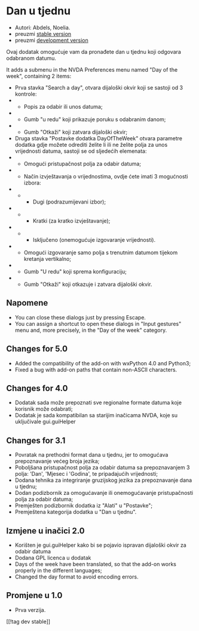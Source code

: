# Dan u tjednu #

*	 Autori: Abdels, Noelia.
*	 preuzmi [stable version][1]
*	 preuzmi [development version][2]

Ovaj dodatak omogućuje vam da pronađete dan u tjednu koji odgovara odabranom
datumu.

It adds a submenu in the NVDA Preferences menu named "Day of the week",
containing 2 items:


*	Prva stavka "Search a day", otvara dijaloški okvir koji se sastoji od 3 kontrole:
*	*	Popis za odabir ili unos datuma;
*	*	Gumb "u redu" koji prikazuje poruku s odabranim danom;
*	*	Gumb "Otkaži" koji zatvara dijaloški okvir;
*	Druga stavka "Postavke dodatka DayOfTheWeek" otvara parametre dodatka gdje možete odrediti želite li ili ne želite polja za unos vrijednosti datuma, sastoji se od sljedećih elemenata:
*	*	Omogući pristupačnost polja za odabir datuma;
*	*	Način izvještavanja o vrijednostima, ovdje ćete imati 3 mogućnosti izbora:
*	*	*	 Dugi (podrazumijevani izbor);
*	*	*	 Kratki (za kratko izvještavanje);
*	*	*	Isključeno (onemogućuje izgovaranje vrijednosti).
*	*	Omogući izgovaranje samo polja s trenutnim datumom tijekom kretanja vertikalno;
*	*	Gumb "U redu" koji sprema konfiguraciju;
*	*	 Gumb "Otkaži" koji otkazuje i zatvara dijaloški okvir.


## Napomene ##

*	 You can close these dialogs just by pressing Escape.
*	 You can assign a shortcut to open these dialogs in "Input gestures" menu
   and, more precisely, in the "Day of the week" category.

## Changes for 5.0 ##

*	 Added the compatibility of the add-on with wxPython 4.0 and Python3;
*	 Fixed a bug with add-on paths that contain non-ASCII characters.

## Changes for 4.0 ##

*	 Dodatak sada može prepoznati sve regionalne formate datuma koje korisnik
   može odabrati;
*	 Dodatak je sada kompatibilan sa starijim inačicama NVDA, koje su
   uključivale gui.guiHelper

## Changes for 3.1 ##

*	 Povratak na prethodni format dana u tjednu, jer to omogućava
   prepoznavanje većeg broja jezika;
*	 Poboljšana pristupačnost polja za odabir datuma sa prepoznavanjem 3
   polja: 'Dan', 'Mjesec i 'Godina', te pripadajućih vrijednosti;
*	 Dodana tehnika za integriranje gruzijskog jezika za prepoznavanje dana u
   tjednu;
*	 Dodan podizbornik za omogućavanje ili onemogućavanje pristupačnosti polja
   za odabir datuma;
*	 Premješten podizbornik dodatka iz "Alati" u "Postavke";
*	 Premještena kategorija dodatka u "Dan u tjednu".

## Izmjene u inačici 2.0 ##

*	 Korišten je gui.guiHelper kako bi se pojavio ispravan dijaloški okvir za
   odabir datuma
*	 Dodana GPL licenca u dodatak
*	 Days of the week have been translated, so that the add-on works properly
   in the different languages;
*	 Changed the day format to avoid encoding errors.

## Promjene u 1.0 ##

*	 Prva verzija.

[[!tag dev stable]]

[1]: https://addons.nvda-project.org/files/get.php?file=dw

[2]: https://addons.nvda-project.org/files/get.php?file=dw-dev
